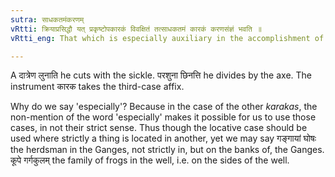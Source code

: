 ```yaml
---
sutra: साधकतमंकरणम्
vRtti: क्रियाप्रसिद्धौ यत् प्रकृष्टोपकारकं विवक्षितं तत्साधकतमं कारकं करणसंज्ञं भवति ॥
vRtti_eng: That which is especially auxiliary in the accomplishment of the action is called the Instrument or _karana_ _karaka_.

---
```

A दात्रेण लुनाति he cuts with the sickle. परशुना छिनत्ति he divides by the axe. The instrument कारक takes the third-case affix.

Why do we say 'especially'? Because in the case of the other _karakas_, the non-mention of the word 'especially' makes it possible for us to use those cases, in not their strict sense. Thus though the locative case should be used where strictly a thing is located in another, yet we may say गङ्गायां घोषः the herdsman in the Ganges, not strictly in, but on the banks of, the Ganges. कूपे गर्गकुलम् the family of frogs in the well, i.e. on the sides of the well.